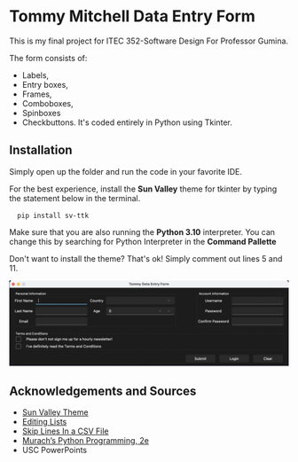 
# Tommy Mitchell Data Entry Form

This is my final project for ITEC 352-Software Design For Professor Gumina. 

The form consists of:
- Labels, 
- Entry boxes, 
- Frames, 
- Comboboxes, 
- Spinboxes
- Checkbuttons. 
It's coded entirely in Python using Tkinter.


## Installation

Simply open up the folder and run the code in your favorite IDE.

For the best experience, install the **Sun Valley** theme for tkinter by typing the statement below in the terminal. 

```
  pip install sv-ttk
```
Make sure that you are also running the **Python 3.10** interpreter. You can change this by searching for Python Interpreter in the **Command Pallette**

Don't want to install the theme? That's ok! Simply comment out lines 5 and 11.

![Image of the form with the theme installed](data_form.png)

## Acknowledgements and Sources

 - [Sun Valley Theme](https://github.com/rdbende/Sun-Valley-ttk-theme)
 - [Editing Lists](https://stackoverflow.com/a/62707453/24402513)
 - [Skip Lines In a CSV File](https://stackoverflow.com/a/9578684/24402513)
 - [Murach’s Python Programming, 2e](https://www.murach.com/shop/murach-s-python-programming-detail)
 - USC PowerPoints

